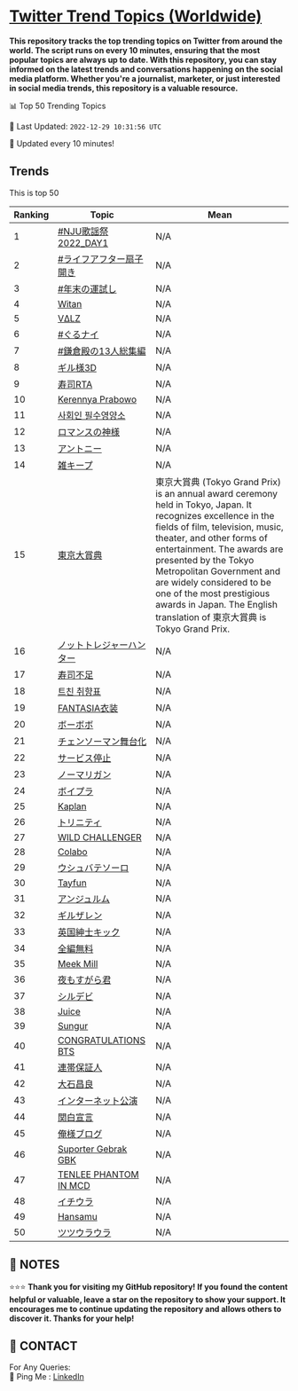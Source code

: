 [Twitter Trend Topics (Worldwide)](https://github.com/ErcinDedeoglu/Twitter-Trend-Topics)
==========

**This repository tracks the top trending topics on Twitter from around the world. 
The script runs on every 10 minutes, ensuring that the most popular topics are always up to date. 
With this repository, you can stay informed on the latest trends and conversations happening on the social media platform. 
Whether you're a journalist, marketer, or just interested in social media trends, this repository is a valuable resource.**


📊 Top 50 Trending Topics

📆 Last Updated: `2022-12-29 10:31:56 UTC`

🔧 Updated every 10 minutes!


## Trends

This is top 50

| Ranking | Topic | Mean |
| ------- | ------------ | ------------ |
| 1 | [#NJU歌謡祭2022_DAY1](http://twitter.com/search?q=%23NJU%e6%ad%8c%e8%ac%a1%e7%a5%ad2022_DAY1) | N/A |
| 2 | [#ライフアフター扇子開き](http://twitter.com/search?q=%23%e3%83%a9%e3%82%a4%e3%83%95%e3%82%a2%e3%83%95%e3%82%bf%e3%83%bc%e6%89%87%e5%ad%90%e9%96%8b%e3%81%8d) | N/A |
| 3 | [#年末の運試し](http://twitter.com/search?q=%23%e5%b9%b4%e6%9c%ab%e3%81%ae%e9%81%8b%e8%a9%a6%e3%81%97) | N/A |
| 4 | [Witan](http://twitter.com/search?q=Witan) | N/A |
| 5 | [VΔLZ](http://twitter.com/search?q=V%ce%94LZ) | N/A |
| 6 | [#ぐるナイ](http://twitter.com/search?q=%23%e3%81%90%e3%82%8b%e3%83%8a%e3%82%a4) | N/A |
| 7 | [#鎌倉殿の13人総集編](http://twitter.com/search?q=%23%e9%8e%8c%e5%80%89%e6%ae%bf%e3%81%ae13%e4%ba%ba%e7%b7%8f%e9%9b%86%e7%b7%a8) | N/A |
| 8 | [ギル様3D](http://twitter.com/search?q=%e3%82%ae%e3%83%ab%e6%a7%983D) | N/A |
| 9 | [寿司RTA](http://twitter.com/search?q=%e5%af%bf%e5%8f%b8RTA) | N/A |
| 10 | [Kerennya Prabowo](http://twitter.com/search?q=Kerennya+Prabowo) | N/A |
| 11 | [사회인 필수영양소](http://twitter.com/search?q=%ec%82%ac%ed%9a%8c%ec%9d%b8+%ed%95%84%ec%88%98%ec%98%81%ec%96%91%ec%86%8c) | N/A |
| 12 | [ロマンスの神様](http://twitter.com/search?q=%e3%83%ad%e3%83%9e%e3%83%b3%e3%82%b9%e3%81%ae%e7%a5%9e%e6%a7%98) | N/A |
| 13 | [アントニー](http://twitter.com/search?q=%e3%82%a2%e3%83%b3%e3%83%88%e3%83%8b%e3%83%bc) | N/A |
| 14 | [雑キープ](http://twitter.com/search?q=%e9%9b%91%e3%82%ad%e3%83%bc%e3%83%97) | N/A |
| 15 | [東京大賞典](http://twitter.com/search?q=%e6%9d%b1%e4%ba%ac%e5%a4%a7%e8%b3%9e%e5%85%b8) | 東京大賞典 (Tokyo Grand Prix) is an annual award ceremony held in Tokyo, Japan. It recognizes excellence in the fields of film, television, music, theater, and other forms of entertainment. The awards are presented by the Tokyo Metropolitan Government and are widely considered to be one of the most prestigious awards in Japan. The English translation of 東京大賞典 is Tokyo Grand Prix. |
| 16 | [ノットトレジャーハンター](http://twitter.com/search?q=%e3%83%8e%e3%83%83%e3%83%88%e3%83%88%e3%83%ac%e3%82%b8%e3%83%a3%e3%83%bc%e3%83%8f%e3%83%b3%e3%82%bf%e3%83%bc) | N/A |
| 17 | [寿司不足](http://twitter.com/search?q=%e5%af%bf%e5%8f%b8%e4%b8%8d%e8%b6%b3) | N/A |
| 18 | [트친 취향표](http://twitter.com/search?q=%ed%8a%b8%ec%b9%9c+%ec%b7%a8%ed%96%a5%ed%91%9c) | N/A |
| 19 | [FANTASIA衣装](http://twitter.com/search?q=FANTASIA%e8%a1%a3%e8%a3%85) | N/A |
| 20 | [ボーボボ](http://twitter.com/search?q=%e3%83%9c%e3%83%bc%e3%83%9c%e3%83%9c) | N/A |
| 21 | [チェンソーマン舞台化](http://twitter.com/search?q=%e3%83%81%e3%82%a7%e3%83%b3%e3%82%bd%e3%83%bc%e3%83%9e%e3%83%b3%e8%88%9e%e5%8f%b0%e5%8c%96) | N/A |
| 22 | [サービス停止](http://twitter.com/search?q=%e3%82%b5%e3%83%bc%e3%83%93%e3%82%b9%e5%81%9c%e6%ad%a2) | N/A |
| 23 | [ノーマリガン](http://twitter.com/search?q=%e3%83%8e%e3%83%bc%e3%83%9e%e3%83%aa%e3%82%ac%e3%83%b3) | N/A |
| 24 | [ボイプラ](http://twitter.com/search?q=%e3%83%9c%e3%82%a4%e3%83%97%e3%83%a9) | N/A |
| 25 | [Kaplan](http://twitter.com/search?q=Kaplan) | N/A |
| 26 | [トリニティ](http://twitter.com/search?q=%e3%83%88%e3%83%aa%e3%83%8b%e3%83%86%e3%82%a3) | N/A |
| 27 | [WILD CHALLENGER](http://twitter.com/search?q=WILD+CHALLENGER) | N/A |
| 28 | [Colabo](http://twitter.com/search?q=Colabo) | N/A |
| 29 | [ウシュバテソーロ](http://twitter.com/search?q=%e3%82%a6%e3%82%b7%e3%83%a5%e3%83%90%e3%83%86%e3%82%bd%e3%83%bc%e3%83%ad) | N/A |
| 30 | [Tayfun](http://twitter.com/search?q=Tayfun) | N/A |
| 31 | [アンジュルム](http://twitter.com/search?q=%e3%82%a2%e3%83%b3%e3%82%b8%e3%83%a5%e3%83%ab%e3%83%a0) | N/A |
| 32 | [ギルザレン](http://twitter.com/search?q=%e3%82%ae%e3%83%ab%e3%82%b6%e3%83%ac%e3%83%b3) | N/A |
| 33 | [英国紳士キック](http://twitter.com/search?q=%e8%8b%b1%e5%9b%bd%e7%b4%b3%e5%a3%ab%e3%82%ad%e3%83%83%e3%82%af) | N/A |
| 34 | [全編無料](http://twitter.com/search?q=%e5%85%a8%e7%b7%a8%e7%84%a1%e6%96%99) | N/A |
| 35 | [Meek Mill](http://twitter.com/search?q=Meek+Mill) | N/A |
| 36 | [夜もすがら君](http://twitter.com/search?q=%e5%a4%9c%e3%82%82%e3%81%99%e3%81%8c%e3%82%89%e5%90%9b) | N/A |
| 37 | [シルデビ](http://twitter.com/search?q=%e3%82%b7%e3%83%ab%e3%83%87%e3%83%93) | N/A |
| 38 | [Juice](http://twitter.com/search?q=Juice) | N/A |
| 39 | [Sungur](http://twitter.com/search?q=Sungur) | N/A |
| 40 | [CONGRATULATIONS BTS](http://twitter.com/search?q=CONGRATULATIONS+BTS) | N/A |
| 41 | [連帯保証人](http://twitter.com/search?q=%e9%80%a3%e5%b8%af%e4%bf%9d%e8%a8%bc%e4%ba%ba) | N/A |
| 42 | [大石昌良](http://twitter.com/search?q=%e5%a4%a7%e7%9f%b3%e6%98%8c%e8%89%af) | N/A |
| 43 | [インターネット公演](http://twitter.com/search?q=%e3%82%a4%e3%83%b3%e3%82%bf%e3%83%bc%e3%83%8d%e3%83%83%e3%83%88%e5%85%ac%e6%bc%94) | N/A |
| 44 | [関白宣言](http://twitter.com/search?q=%e9%96%a2%e7%99%bd%e5%ae%a3%e8%a8%80) | N/A |
| 45 | [俺様ブログ](http://twitter.com/search?q=%e4%bf%ba%e6%a7%98%e3%83%96%e3%83%ad%e3%82%b0) | N/A |
| 46 | [Suporter Gebrak GBK](http://twitter.com/search?q=Suporter+Gebrak+GBK) | N/A |
| 47 | [TENLEE PHANTOM IN MCD](http://twitter.com/search?q=TENLEE+PHANTOM+IN+MCD) | N/A |
| 48 | [イチウラ](http://twitter.com/search?q=%e3%82%a4%e3%83%81%e3%82%a6%e3%83%a9) | N/A |
| 49 | [Hansamu](http://twitter.com/search?q=Hansamu) | N/A |
| 50 | [ツツウラウラ](http://twitter.com/search?q=%e3%83%84%e3%83%84%e3%82%a6%e3%83%a9%e3%82%a6%e3%83%a9) | N/A |




## 📝 NOTES

⭐⭐⭐ **Thank you for visiting my GitHub repository! If you found the content helpful or valuable, leave a star on the repository to show your support. It encourages me to continue updating the repository and allows others to discover it. Thanks for your help!**

## 📨 CONTACT

 For Any Queries:  
            🏓 Ping Me : [LinkedIn](https://www.linkedin.com/in/ercindedeoglu/)